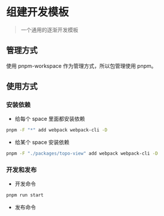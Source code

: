 # 组建开发模板
> 一个通用的逐渐开发模板

## 管理方式
使用 pnpm-workspace 作为管理方式，所以包管理使用 pnpm。

## 使用方式

### 安装依赖
- 给每个 space 里面都安装依赖
```sh
pnpm -F "*" add webpack webpack-cli -D
```
- 给某个 space 安装依赖
```sh
pnpm -F "./packages/topo-view" add webpack webpack-cli -D
```

### 开发和发布
- 开发命令
```sh
pnpm run start
```
- 发布命令